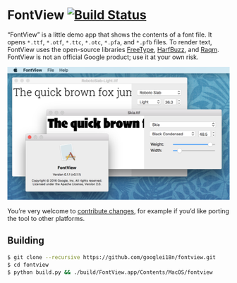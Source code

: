 # FontView [![Build Status](https://travis-ci.org/googlei18n/fontview.svg)](https://travis-ci.org/googlei18n/fontview)

“FontView” is a little demo app that shows the contents of a font
file. It opens `*.ttf`, `*.otf`, `*.ttc`, `*.otc`, `*.pfa`, and `*.pfb`
files. To render text, FontView uses the open-source libraries
[FreeType](https://www.freetype.org/),
[HarfBuzz](https://www.freedesktop.org/wiki/Software/HarfBuzz/), and
[Raqm](http://host-oman.github.io/libraqm/). FontView is not an
official Google product; use it at your own risk.

![Screenshot](doc/FontView-MacOS.png)

You’re very welcome to [contribute changes](CONTRIBUTING.md),
for example if you’d like porting the tool to other platforms.


## Building

```sh
$ git clone --recursive https://github.com/googlei18n/fontview.git
$ cd fontview
$ python build.py && ./build/FontView.app/Contents/MacOS/fontview
```
